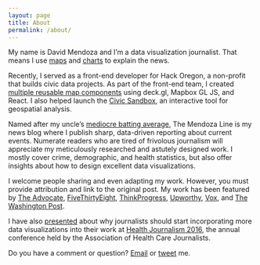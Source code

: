 ```yaml
---
layout: page
title: About
permalink: /about/
---
```

My name is David Mendoza and I’m a data visualization journalist. That means I use [maps](https://mic.com/articles/121326/evolution-of-same-sex-marriage-in-america) and [charts](https://mic.com/articles/122955/evolution-of-marijuana-legalization-in-america) to explain the news.

Recently, I served as a front-end developer for Hack Oregon, a non-profit that builds civic data projects. As part of the front-end team, I created [multiple reusable map components](https://hackoregon.github.io/civic/?selectedKind=Maps&selectedStory=Maps%20Style%20Guide&full=0&addons=1&stories=1&panelRight=0&addonPanel=storybooks%2Fstorybook-addon-knobs) using deck.gl, Mapbox GL JS, and React. I also helped launch the [Civic Sandbox](https://civicplatform.org/sandbox), an interactive tool for geospatial analysis.

Named after my uncle’s [mediocre batting average](https://www.mlb.com/cut4/how-did-the-mendoza-line-become-an-mlb-term-c277392972), The Mendoza Line is my news blog where I publish sharp, data-driven reporting about current events. Numerate readers who are tired of frivolous journalism will appreciate my meticulously researched and astutely designed work. I mostly cover crime, demographic, and health statistics, but also offer insights about how to design excellent data visualizations.

I welcome people sharing and even adapting my work. However, you must provide attribution and link to the original post. My work has been featured by [The Advocate](https://www.advocate.com/politics/marriage-equality/2014/06/05/majority-same-sex-couples-can-now-marry-us), [FiveThirtyEight](https://fivethirtyeight.com/datalab/more-data-analysts-went-looking-for-the-south-and-midwest-and-heres-what-they-found/), [ThinkProgress](https://thinkprogress.org/justice/2016/02/17/3750335/all-the-arguments-against-obama-nominating-the-next-supreme-court-justice-debunked/), [Upworthy](https://www.upworthy.com/10-years-of-social-change-in-1-simple-gif), [Vox](https://www.vox.com/2014/6/19/5824390/the-measles-vaccine-works-in-one-chart), and [The Washington Post](https://www.washingtonpost.com/blogs/the-fix/wp/2014/05/22/the-rapid-rise-of-the-career-politician-in-2-gifs/).

I have also [presented](https://docs.google.com/presentation/d/1HBdn7kj9K3Lm1JU9EqL6qYO6xnsLlrccLpw8b6yV3fg/present#slide=id.p) about why journalists should start incorporating more data visualizations into their work at [Health Journalism 2016](http://healthjournalism.org/secondarypage-details.php?id=1618), the annual conference held by the Association of Health Care Journalists.

Do you have a comment or question? [Email](mailto:david@themendozaline.org) or [tweet](https://twitter.com/sen_mendoza) me.
